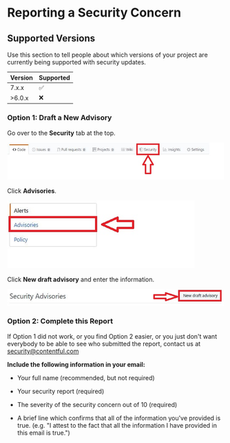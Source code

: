 # Reporting a Security Concern

## Supported Versions

Use this section to tell people about which versions of your project are
currently being supported with security updates.

| Version | Supported          |
| ------- | ------------------ |
| 7.x.x   | :white_check_mark: |
| >6.0.x   | :x:                |


### Option 1: Draft a New Advisory
Go over to the **Security** tab at the top.

![step one](https://github.com/contentful/contentful.js/raw/master/security/step1.jpg)

Click **Advisories**.

![step two](https://github.com/contentful/contentful.js/raw/master/security/step2.jpg)

Click **New draft advisory** and enter the information.

![step three](https://github.com/contentful/contentful.js/raw/master/security/step3.jpg)

### Option 2: Complete this Report
If Option 1 did not work, or you find Option 2 easier, or you just don't want everybody to be able to see who submitted the report, contact us at [security@contentful.com](mailto:security@contentful.com?subject=Contentful.js%20Security%20Report)

**Include the following information in your email:**

- Your full name (recommended, but not required)

- Your security report (required)

- The severity of the security concern out of 10 (required)

- A brief line which confirms that all of the information you've provided is true. (e.g. "I attest to the fact that all the information I have provided in this email is true.")
